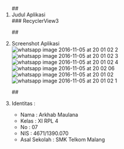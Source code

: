 <ol>
##<li> Judul Aplikasi </li>
### RecyclerView3
 
##<li> Screenshot Aplikasi </li>
![whatsapp image 2016-11-05 at 20 01 02 2](https://cloud.githubusercontent.com/assets/22089296/20030211/dab4971a-a392-11e6-9e35-5c9bbc234b91.jpeg)
![whatsapp image 2016-11-05 at 20 01 02 3](https://cloud.githubusercontent.com/assets/22089296/20030214/dab617e8-a392-11e6-8e31-b1acfaf2bd48.jpeg)
![whatsapp image 2016-11-05 at 20 01 02 4](https://cloud.githubusercontent.com/assets/22089296/20030212/dab4c686-a392-11e6-8fcb-8d44d688c136.jpeg)
![whatsapp image 2016-11-05 at 20 02 06](https://cloud.githubusercontent.com/assets/22089296/20030210/dab39478-a392-11e6-851d-4162bead7a19.jpeg)
![whatsapp image 2016-11-05 at 20 01 02](https://cloud.githubusercontent.com/assets/22089296/20030213/dab5766c-a392-11e6-80fe-818347ccd9dd.jpeg)
![whatsapp image 2016-11-05 at 20 01 02 1](https://cloud.githubusercontent.com/assets/22089296/20030215/dab82de4-a392-11e6-9d86-e7cac18b0e18.jpeg)

##<li> Identitas : </li>

<ul>
<li> Nama : Arkhab Maulana </li>
<li> Kelas : XI RPL 4 </li>
<li> No : 07 </li>
<li> NIS : 4671/1390.070 </li>
<li> Asal Sekolah : SMK Telkom Malang </li>
</ul>
